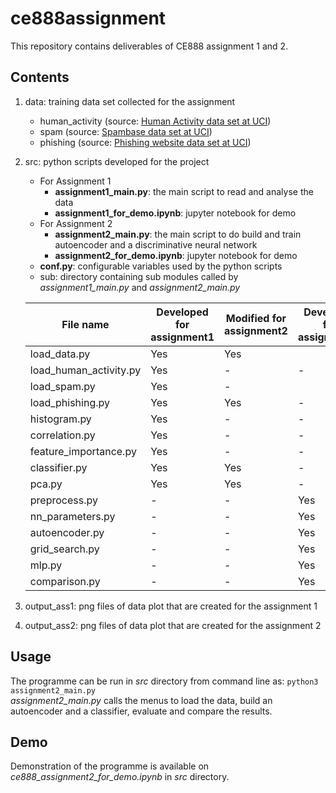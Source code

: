# ce888assignment
This repository contains deliverables of CE888 assignment 1 and 2. <br>

## Contents
1. data: training data set collected for the assignment
    - human_activity (source: [Human Activity data set at UCI](https://archive.ics.uci.edu/ml/datasets/Human+Activity+Recognition+Using+Smartphones))
    - spam (source: [Spambase data set at UCI](https://archive.ics.uci.edu/ml/datasets/spambase))
    - phishing (source: [Phishing website data set at UCI](https://archive.ics.uci.edu/ml/datasets/phishing+websites))
2. src: python scripts developed for the project
    - For Assignment 1
		- **assignment1_main.py**: the main script to read and analyse the data
		- **assignment1_for_demo.ipynb**: jupyter notebook for demo
    - For Assignment 2
		- **assignment2_main.py**: the main script to do build and train autoencoder and a discriminative neural network
		- **assignment2_for_demo.ipynb**: jupyter notebook for demo
    - **conf.py**: configurable variables used by the python scripts
    - sub: directory containing sub modules called by *assignment1_main.py* and *assignment2_main.py* <br>
	
	|File name|Developed for assignment1|Modified for assignment2|Developed for assignment2|
	|-----|-----|-----|-----|
	|load_data.py|Yes|Yes||
	|load_human_activity.py|Yes|-|-|
	|load_spam.py|Yes|-||
	|load_phishing.py|Yes|Yes|-|
	|histogram.py|Yes|-|-|
	|correlation.py|Yes|-|-|
	|feature_importance.py|Yes|-|-|
	|classifier.py|Yes|Yes|-|
	|pca.py|Yes|Yes|-|
	|preprocess.py|-|-|Yes|
	|nn_parameters.py|-|-|Yes|
	|autoencoder.py|-|-|Yes|
	|grid_search.py|-|-|Yes|
	|mlp.py|-|-|Yes|
	|comparison.py|-|-|Yes|
	
3. output_ass1: png files of data plot that are created for the assignment 1
4. output_ass2: png files of data plot that are created for the assignment 2

## Usage
The programme can be run  in *src* directory from command line as:
 `python3 assignment2_main.py`
<br>
*assignment2_main.py* calls the menus to load the data, build an autoencoder and a classifier, evaluate and compare the results.

## Demo
Demonstration of the programme is available on *ce888_assignment2_for_demo.ipynb* in *src* directory.
